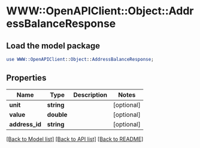 # WWW::OpenAPIClient::Object::AddressBalanceResponse

## Load the model package
```perl
use WWW::OpenAPIClient::Object::AddressBalanceResponse;
```

## Properties
Name | Type | Description | Notes
------------ | ------------- | ------------- | -------------
**unit** | **string** |  | [optional] 
**value** | **double** |  | [optional] 
**address_id** | **string** |  | [optional] 

[[Back to Model list]](../README.md#documentation-for-models) [[Back to API list]](../README.md#documentation-for-api-endpoints) [[Back to README]](../README.md)


